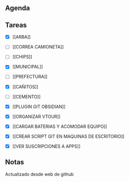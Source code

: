 ## Agenda
## Tareas
- [x] [[ARBA]]	
- [ ] [[CORREA CAMIONETA]]
- [ ] [[CHIPS]]
- [x] [[MUNICIPAL]]
- [ ] [[PREFECTURA]]
- [x] [[CAÑITOS]]
- [ ] [[CEMENTO]]
- [x] [[PLUGIN GIT OBSIDIAN]]
- [x] [[ORGANIZAR VTOUR]]
- [x] [[CARGAR BATERIAS Y ACOMODAR EQUIPO]]
- [x] [[CREAR SCRIPT GIT EN MAQUINAS DE ESCRITORIO]]
- [x] [[VER SUSCRIPCIONES A APPS]]


## Notas

Actualizado desde web de github
